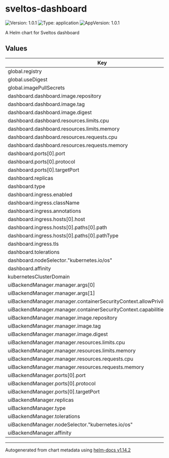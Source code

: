 # sveltos-dashboard

![Version: 1.0.1](https://img.shields.io/badge/Version-1.0.1-informational?style=flat-square) ![Type: application](https://img.shields.io/badge/Type-application-informational?style=flat-square) ![AppVersion: 1.0.1](https://img.shields.io/badge/AppVersion-1.0.1-informational?style=flat-square)

A Helm chart for Sveltos dashboard

## Values

| Key | Type | Default | Description |
|-----|------|---------|-------------|
| global.registry | string | `"docker.io"` |  |
| global.useDigest | bool | `false` |  |
| global.imagePullSecrets | list | `[]` |  |
| dashboard.dashboard.image.repository | string | `"projectsveltos/dashboard"` |  |
| dashboard.dashboard.image.tag | string | `"v1.0.1"` |  |
| dashboard.dashboard.image.digest | string | `"sha256:a4afab5454a505a8ceb87c1368aba1fe59465df39eef7d65c9320984ae703044"` |  |
| dashboard.dashboard.resources.limits.cpu | string | `"500m"` |  |
| dashboard.dashboard.resources.limits.memory | string | `"512Mi"` |  |
| dashboard.dashboard.resources.requests.cpu | string | `"10m"` |  |
| dashboard.dashboard.resources.requests.memory | string | `"64Mi"` |  |
| dashboard.ports[0].port | int | `80` |  |
| dashboard.ports[0].protocol | string | `"TCP"` |  |
| dashboard.ports[0].targetPort | int | `5173` |  |
| dashboard.replicas | int | `1` |  |
| dashboard.type | string | `"ClusterIP"` |  |
| dashboard.ingress.enabled | bool | `false` |  |
| dashboard.ingress.className | string | `""` |  |
| dashboard.ingress.annotations | object | `{}` |  |
| dashboard.ingress.hosts[0].host | string | `"dashboard.cluster.local"` |  |
| dashboard.ingress.hosts[0].paths[0].path | string | `"/"` |  |
| dashboard.ingress.hosts[0].paths[0].pathType | string | `"ImplementationSpecific"` |  |
| dashboard.ingress.tls | list | `[]` |  |
| dashboard.tolerations | list | `[]` |  |
| dashboard.nodeSelector."kubernetes.io/os" | string | `"linux"` |  |
| dashboard.affinity | object | `{}` |  |
| kubernetesClusterDomain | string | `"cluster.local"` |  |
| uiBackendManager.manager.args[0] | string | `"--diagnostics-address=:8443"` |  |
| uiBackendManager.manager.args[1] | string | `"--v=5"` |  |
| uiBackendManager.manager.containerSecurityContext.allowPrivilegeEscalation | bool | `false` |  |
| uiBackendManager.manager.containerSecurityContext.capabilities.drop[0] | string | `"ALL"` |  |
| uiBackendManager.manager.image.repository | string | `"projectsveltos/ui-backend"` |  |
| uiBackendManager.manager.image.tag | string | `"v1.0.1"` |  |
| uiBackendManager.manager.image.digest | string | `"sha256:bd17f4b2b861635955f1ac033616ab8a589c5263887621886a5d7f7cc1c91ea4"` |  |
| uiBackendManager.manager.resources.limits.cpu | string | `"500m"` |  |
| uiBackendManager.manager.resources.limits.memory | string | `"512Mi"` |  |
| uiBackendManager.manager.resources.requests.cpu | string | `"10m"` |  |
| uiBackendManager.manager.resources.requests.memory | string | `"64Mi"` |  |
| uiBackendManager.ports[0].port | int | `80` |  |
| uiBackendManager.ports[0].protocol | string | `"TCP"` |  |
| uiBackendManager.ports[0].targetPort | int | `8080` |  |
| uiBackendManager.replicas | int | `1` |  |
| uiBackendManager.type | string | `"ClusterIP"` |  |
| uiBackendManager.tolerations | list | `[]` |  |
| uiBackendManager.nodeSelector."kubernetes.io/os" | string | `"linux"` |  |
| uiBackendManager.affinity | object | `{}` |  |

----------------------------------------------
Autogenerated from chart metadata using [helm-docs v1.14.2](https://github.com/norwoodj/helm-docs/releases/v1.14.2)
